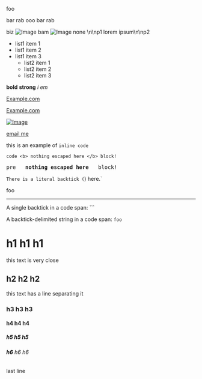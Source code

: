 foo

bar rab ooo bar rab

biz ![Image](src.png "title title") bam ![Image](src.png) none \n\np1 lorem ipsum\n\np2

* list1 item 1
* list1 item 2
* list1 item 3
  * list2 item 1
  * list2 item 2
  * list2 item 3

**bold**
**strong**
_i_
_em_

[Example.com](https://example.com/root)

[Example.com](https://example.com/target=blank)

<a href='https://example.com/target=blank'>![Image](/img_in_a.png)</a>

<!-- test angled links moved to 0024-angled_link.html -->

[email me](mailto:friend@example.com)

<!-- comment here! -->
<!-- comment here too ! | foo="bar" data-foo="[goo]" -->

this is an example of `inline code`

`code <b> nothing escaped here </b> block!`

<pre>pre  <b> nothing escaped here </b>  block!</pre>

`There is a literal backtick (`) here.`

foo

---

A single backtick in a code span: ```

A backtick-delimited string in a code span: ``foo``

# **h1** h1 h1

this text is very close

## **h2** h2 h2

this text has a line separating it

### **h3** h3 h3

#### **h4** h4 h4

##### **h5** h5 h5

###### **h6** h6 h6

last line